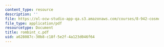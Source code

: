 ```yaml
---
content_type: resource
description: ''
file: https://ol-ocw-studio-app-qa.s3.amazonaws.com/courses/8-942-cosmology-fall-2001/a628087c30b8c18f5e2f4a123d046f64_rombint_c.pdf
file_type: application/pdf
resourcetype: Document
title: rombint_c.pdf
uid: a628087c-30b8-c18f-5e2f-4a123d046f64
---
```

